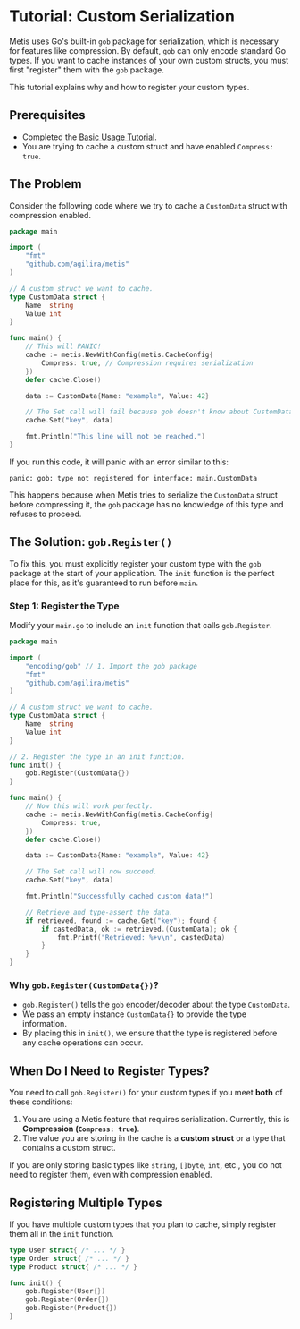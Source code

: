 # Tutorial: Custom Serialization

Metis uses Go's built-in `gob` package for serialization, which is necessary for features like compression. By default, `gob` can only encode standard Go types. If you want to cache instances of your own custom structs, you must first "register" them with the `gob` package.

This tutorial explains why and how to register your custom types.

## Prerequisites

- Completed the [Basic Usage Tutorial](./01-basic-usage.md).
- You are trying to cache a custom struct and have enabled `Compress: true`.

## The Problem

Consider the following code where we try to cache a `CustomData` struct with compression enabled.

```go
package main

import (
    "fmt"
    "github.com/agilira/metis"
)

// A custom struct we want to cache.
type CustomData struct {
    Name  string
    Value int
}

func main() {
    // This will PANIC!
    cache := metis.NewWithConfig(metis.CacheConfig{
        Compress: true, // Compression requires serialization
    })
    defer cache.Close()

    data := CustomData{Name: "example", Value: 42}

    // The Set call will fail because gob doesn't know about CustomData.
    cache.Set("key", data)

    fmt.Println("This line will not be reached.")
}
```

If you run this code, it will panic with an error similar to this:

```
panic: gob: type not registered for interface: main.CustomData
```

This happens because when Metis tries to serialize the `CustomData` struct before compressing it, the `gob` package has no knowledge of this type and refuses to proceed.

## The Solution: `gob.Register()`

To fix this, you must explicitly register your custom type with the `gob` package at the start of your application. The `init` function is the perfect place for this, as it's guaranteed to run before `main`.

### Step 1: Register the Type

Modify your `main.go` to include an `init` function that calls `gob.Register`.

```go
package main

import (
    "encoding/gob" // 1. Import the gob package
    "fmt"
    "github.com/agilira/metis"
)

// A custom struct we want to cache.
type CustomData struct {
    Name  string
    Value int
}

// 2. Register the type in an init function.
func init() {
    gob.Register(CustomData{})
}

func main() {
    // Now this will work perfectly.
    cache := metis.NewWithConfig(metis.CacheConfig{
        Compress: true,
    })
    defer cache.Close()

    data := CustomData{Name: "example", Value: 42}

    // The Set call will now succeed.
    cache.Set("key", data)

    fmt.Println("Successfully cached custom data!")

    // Retrieve and type-assert the data.
    if retrieved, found := cache.Get("key"); found {
        if castedData, ok := retrieved.(CustomData); ok {
            fmt.Printf("Retrieved: %+v\n", castedData)
        }
    }
}
```

### Why `gob.Register(CustomData{})`?

-   `gob.Register()` tells the `gob` encoder/decoder about the type `CustomData`.
-   We pass an empty instance `CustomData{}` to provide the type information.
-   By placing this in `init()`, we ensure that the type is registered before any cache operations can occur.

## When Do I Need to Register Types?

You need to call `gob.Register()` for your custom types if you meet **both** of these conditions:

1.  You are using a Metis feature that requires serialization. Currently, this is **Compression (`Compress: true`)**.
2.  The value you are storing in the cache is a **custom struct** or a type that contains a custom struct.

If you are only storing basic types like `string`, `[]byte`, `int`, etc., you do not need to register them, even with compression enabled.

## Registering Multiple Types

If you have multiple custom types that you plan to cache, simply register them all in the `init` function.

```go
type User struct{ /* ... */ }
type Order struct{ /* ... */ }
type Product struct{ /* ... */ }

func init() {
    gob.Register(User{})
    gob.Register(Order{})
    gob.Register(Product{})
}
```
